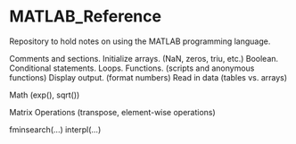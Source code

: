 # MATLAB_Reference
Repository to hold notes on using the MATLAB programming language.

Comments and sections. 
Initialize arrays. (NaN, zeros, triu, etc.)
Boolean.
Conditional statements.
Loops. 
Functions. (scripts and anonymous functions)
Display output. (format numbers)
Read in data (tables vs. arrays)


Math (exp(), sqrt()) 

Matrix Operations (transpose, element-wise operations)


fminsearch(...) 
interpl(...)
